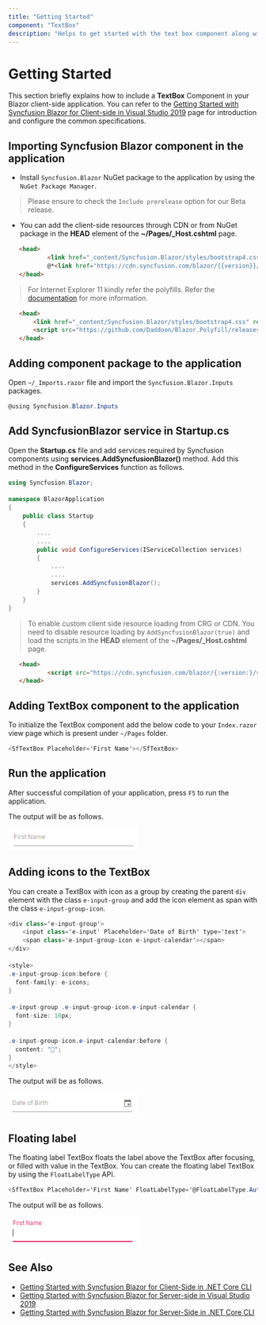 ```yaml
---
title: "Getting Started"
component: "TextBox"
description: "Helps to get started with the text box component along with its key features such as a floating label, adding icons (input group), and ripple effect."
---
```


# Getting Started

This section briefly explains how to include a **TextBox** Component in your Blazor client-side application. You can refer to the [Getting Started with Syncfusion Blazor for Client-side in Visual Studio 2019](../getting-started/vs-blazor/) page for introduction and configure the common specifications.

## Importing Syncfusion Blazor component in the application

* Install `Syncfusion.Blazor` NuGet package to the application by using the `NuGet Package Manager`.

> Please ensure to check the `Include prerelease` option for our Beta release.

* You can add the client-side resources through CDN or from NuGet package in the  **HEAD** element of the **~/Pages/_Host.cshtml** page.

 ```html
    <head>
            <link href="_content/Syncfusion.Blazor/styles/bootstrap4.css" rel="stylesheet" />
            @*<link href="https://cdn.syncfusion.com/blazor/{{version}}/styles/{{theme}}.css" rel="stylesheet" />*@
    </head>
```

> For Internet Explorer 11 kindly refer the polyfills. Refer the [documentation](https://ej2.syncfusion.com/blazor/documentation/common/how-to/render-blazor-server-app-in-ie/) for more information.

 ```html
    <head>
        <link href="_content/Syncfusion.Blazor/styles/bootstrap4.css" rel="stylesheet" />
        <script src="https://github.com/Daddoon/Blazor.Polyfill/releases/download/3.0.1/blazor.polyfill.min.js"></script>
    </head>
```

## Adding component package to the application

Open `~/_Imports.razor` file and import the `Syncfusion.Blazor.Inputs` packages.

```csharp
@using Syncfusion.Blazor.Inputs
```

## Add SyncfusionBlazor service in Startup.cs

Open the **Startup.cs** file and add services required by Syncfusion components using  **services.AddSyncfusionBlazor()** method. Add this method in the **ConfigureServices** function as follows.

```csharp
using Syncfusion.Blazor;

namespace BlazorApplication
{
    public class Startup
    {
        ....
        ....
        public void ConfigureServices(IServiceCollection services)
        {
            ....
            ....
            services.AddSyncfusionBlazor();
        }
    }
}
```

> To enable custom client side resource loading from CRG or CDN. You need to disable resource loading by `AddSyncfusionBlazor(true)` and load the scripts in the **HEAD** element of the **~/Pages/_Host.cshtml** page.

 ```html
    <head>
            <script src="https://cdn.syncfusion.com/blazor/{:version:}/syncfusion-blazor.min.js"></script>
    </head>
```

## Adding TextBox component to the application

To initialize the TextBox component add the below code to your `Index.razor` view page which is present under `~/Pages` folder.

```csharp
<SfTextBox Placeholder='First Name'></SfTextBox>
```

## Run the application

After successful compilation of your application, press `F5` to run the application.

The output will be as follows.

![TextBox Sample](./images/textbox_getting_started.png)

## Adding icons to the TextBox

You can create a TextBox with icon as a group by creating the parent `div` element with the class `e-input-group` and add the icon element as span with the class `e-input-group-icon`.

```csharp
<div class='e-input-group'>
    <input class='e-input' Placeholder='Date of Birth' type='text'>
    <span class='e-input-group-icon e-input-calendar'></span>
</div>

<style>
.e-input-group-icon:before {
  font-family: e-icons;
}

.e-input-group .e-input-group-icon.e-input-calendar {
  font-size: 16px;
}

.e-input-group-icon.e-input-calendar:before {
  content: "";
}
</style>
```

The output will be as follows.

![TextBox with icon](./images/textbox_adding_icons.png)

## Floating label

The floating label TextBox floats the label above the TextBox after focusing, or filled with value in the TextBox. You can create the floating label TextBox by using the `FloatLabelType` API.

```csharp
<SfTextBox Placeholder='First Name' FloatLabelType='@FloatLabelType.Auto'></SfTextBox>
```

The output will be as follows.

![TextBox with icon](./images/floatlabel.png)

## See Also

* [Getting Started with Syncfusion Blazor for Client-Side in .NET Core CLI](../getting-started/dotnet-cli-blazor/)
* [Getting Started with Syncfusion Blazor for Server-side in Visual Studio 2019](../getting-started/vs-blazor-server/)
* [Getting Started with Syncfusion Blazor for Server-Side in .NET Core CLI](../getting-started/dotnet-cli-blazor-server/)
